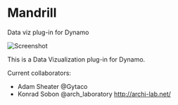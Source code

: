 # Mandrill
Data viz plug-in for Dynamo

![Screenshot](https://github.com/ksobon/Mandrill/blob/master/_Logo/mandrillLogo1-01.png?raw=true)

This is a Data Vizualization plug-in for Dynamo. 

Current collaborators:
 - Adam Sheater @Gytaco
 - Konrad Sobon @arch_laboratory http://archi-lab.net/
